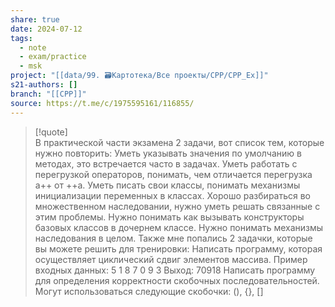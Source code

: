 ```yaml
---
share: true
date: 2024-07-12
tags:
  - note
  - exam/practice
  - msk
project: "[[data/99. 🗃️Картотека/Все проекты/CPP/CPP_Ex]]"
s21-authors: []
branch: "[[CPP]]"
source: https://t.me/c/1975595161/116855/
---
```


> [!quote]  
> В практической части экзамена 2 задачи, вот список тем, которые нужно повторить:
> Уметь указывать значения по умолчанию в методах, это встречается часто в задачах.
> Уметь работать с перегрузкой операторов, понимать, чем отличается перегрузка a++ от ++a.
> Уметь писать свои классы, понимать механизмы инициализации переменных в классах.
> Хорошо разбираться во множественном наследовании, нужно уметь решать связанные с этим проблемы. Нужно понимать как вызывать конструкторы базовых классов в дочернем классе.
> Нужно понимать механизмы наследования в целом.
> Также мне попались 2 задачки, которые вы можете решить для тренировки:
> Написать программу, которая осуществляет циклический сдвиг элементов массива. 
> Пример входных данных:
> 5
> 1 8 7 0 9
> 3
> Выход:
> 70918
> Написать программу для определения корректности скобочных последовательностей. Могут использоваться следующие скобочки: (), {}, []

